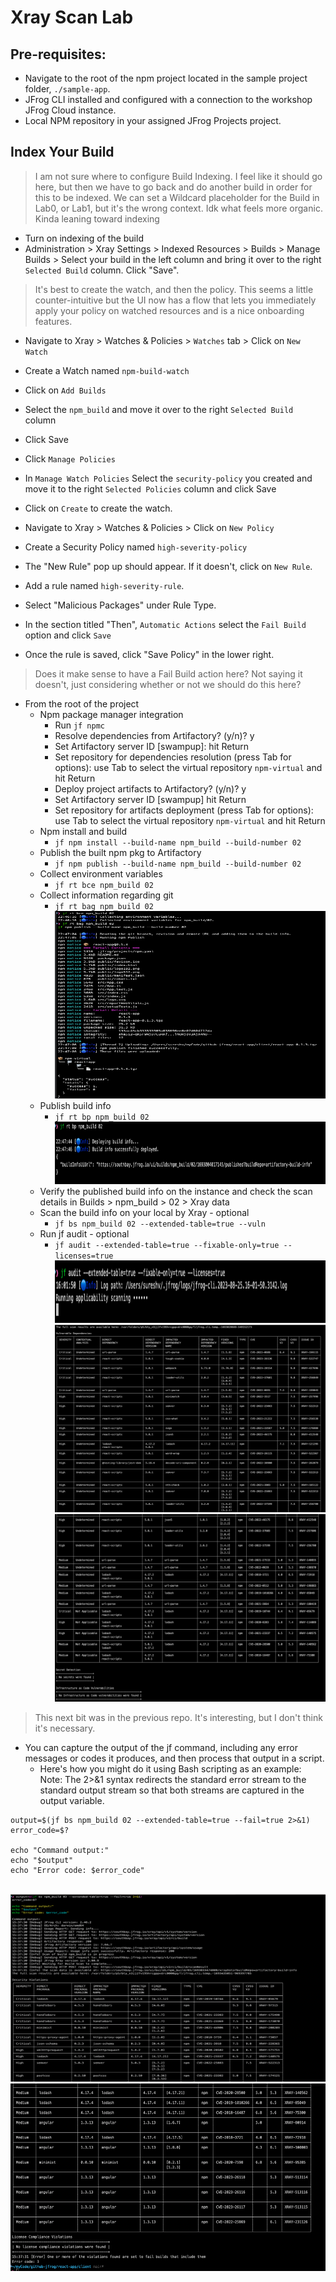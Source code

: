 # Xray Scan Lab
## Pre-requisites:
  - Navigate to the root of the npm project located in the sample project folder, `./sample-app`.
  - JFrog CLI installed and configured with a connection to the workshop JFrog Cloud instance.
  - Local NPM repository in your assigned JFrog Projects project.

## Index Your Build 
> I am not sure where to configure Build Indexing.  I feel like it should go here, but then we have to go back and 
> do another build in order for this to be indexed.  We can set a Wildcard placeholder for the Build in Lab0, or 
> Lab1, but it's the wrong context.  Idk what feels more organic.  Kinda leaning toward indexing 
- Turn on indexing of the build
- Administration > Xray Settings > Indexed Resources > Builds > Manage Builds > Select your build in the left column 
  and bring it over to  the  right `Selected Build` column.  Click "Save".

> It's best to create the watch, and then the policy.  This seems a little counter-intuitive but the UI now has a 
> flow that lets you immediately apply your policy on watched resources and is a nice onboarding features.
- Navigate to Xray > Watches & Policies > `Watches` tab > Click on `New Watch`
- Create a Watch named `npm-build-watch`
- Click on `Add Builds`
- Select the `npm_build` and move it over to the right `Selected Build` column
- Click Save
- Click `Manage Policies`
- In `Manage Watch Policies` Select the `security-policy` you created and move it to the right `Selected Policies` column and click Save
- Click on `Create` to create the watch.



- Navigate to Xray > Watches & Policies > Click on `New Policy`
- Create a Security Policy named `high-severity-policy`
- The "New Rule" pop up should appear. If it doesn't, click on `New Rule`.
- Add a rule named `high-severity-rule`.
- Select "Malicious Packages" under Rule Type.
- In the section titled "Then",  `Automatic Actions` select the `Fail Build` option and click `Save`
- Once the rule is saved, click "Save Policy" in the lower right.
> Does it make sense to have a Fail Build action here?  Not saying it doesn't, just considering whether or not we 
> should do this here?

    
  - From the root of the project
    - Npm package manager integration
      - Run `jf npmc`
      - Resolve dependencies from Artifactory? (y/n)? y
      - Set Artifactory server ID [swampup]: hit Return
      - Set repository for dependencies resolution (press Tab for options): use Tab to select the virtual repository 
        `npm-virtual` and hit Return
      - Deploy project artifacts to Artifactory? (y/n)? y
      - Set Artifactory server ID [swampup] hit Return
      - Set repository for artifacts deployment (press Tab for options): use Tab to select the virtual repository 
        `npm-virtual` and hit Return
    - Npm install and build
      - `jf npm install --build-name npm_build --build-number 02`
    - Publish the built npm pkg to Artifactory
      - `jf npm publish --build-name npm_build --build-number 02`
    - Collect environment variables
      - `jf rt bce npm_build 02`
    - Collect information regarding git
      - `jf rt bag npm_build 02`
        <br/>
        <img src="jf_npm_publish_to_rt.png" alt="jf npm publish to RT" width="600" height="300">   
    - Publish build info
      - `jf rt bp npm_build 02`
        <br/>
        <img src="jf_rt_bp.png" alt="jf rt build-publish" width="600" height="100">
    - Verify the published build info on the instance and check the scan details in Builds > npm_build > 02 > Xray data
    - Scan the build info on your local by Xray - optional
      - `jf bs npm_build 02 --extended-table=true --vuln`
    - Run jf audit - optional
      - `jf audit --extended-table=true --fixable-only=true --licenses=true`
        <br/>
        <img src="jf_audit1.png" alt="jf audit" width="600" height="100">
        <img src="jf_audit2.png" alt="jf audit" width="600" height="300">
        <img src="jf_audit3.png" alt="jf audit" width="600" height="300">
> This next bit was in the previous repo. It's interesting, but I don't think it's necessary.

- You can capture the output of the jf command, including any error messages or codes it produces, and then 
    process that output in a script. 
    - Here's how you might do it using Bash scripting as an example:
      <br/> Note: The 2>&1 syntax redirects the standard error stream to the standard output stream so that both 
      streams are captured in the output variable.
```text
output=$(jf bs npm_build 02 --extended-table=true --fail=true 2>&1)
error_code=$?

echo "Command output:"
echo "$output"
echo "Error code: $error_code"
```
<br/>
<img src="capture_jf_output_and_error_code_1.png" alt="jf output ,error code, error message" width="600" height="300">
<img src="capture_jf_output_and_error_code_2.png" alt="jf output ,error code, error message" width="600" height="300">